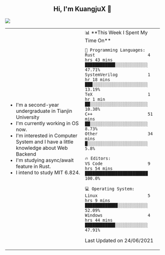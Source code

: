 <h2 align="center"> Hi, I'm KuangjuX 👋 </h2>
<p><img src="https://w.wallhaven.cc/full/nz/wallhaven-nz1e8j.jpg"></p>
<table>
    <tr>
        <td valign="center" width="50%">
            <ul>
                <li>I'm a second-year undergraduate in Tianjin University</li>
                <li>I'm currently working in OS now.</li>
                <li>I'm interested in Computer System and I have a little knowledge about Web Backend</li>
                <li>I'm studying async/await feature in Rust.</li>
                <li>I intend to study MIT 6.824.</li>
            </ul>
        </td>
       <td valign="top" width="50%">
<!--START_SECTION:waka-->
📊 **This Week I Spent My Time On** 

```text
💬 Programming Languages: 
Rust                     4 hrs 43 mins       ████████████░░░░░░░░░░░░░   47.71% 
SystemVerilog            1 hr 18 mins        ███░░░░░░░░░░░░░░░░░░░░░░   13.19% 
TeX                      1 hr 1 min          ██░░░░░░░░░░░░░░░░░░░░░░░   10.38% 
C++                      51 mins             ██░░░░░░░░░░░░░░░░░░░░░░░   8.73% 
Other                    34 mins             █░░░░░░░░░░░░░░░░░░░░░░░░   5.8%

🔥 Editors: 
VS Code                  9 hrs 54 mins       █████████████████████████   100.0%

💻 Operating System: 
Linux                    5 hrs 9 mins        █████████████░░░░░░░░░░░░   52.09% 
Windows                  4 hrs 44 mins       ████████████░░░░░░░░░░░░░   47.91%

```


 Last Updated on 24/06/2021
<!--END_SECTION:waka-->
</td></tr>
</table>


